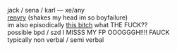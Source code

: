 jack / sena / karl — xe/any  
[renyry](https://rentry.org/littlegemini) (shakes my head im so boyfailure)  
im also episodically [this bitch](https://ensemble-stars.fandom.com/wiki/Izumi_Sena) what THE FUCK??  
possible bpd / szd I MISSS MY FP OOOGGGH!!!! FAUCK  
typically non verbal / semi verbal
